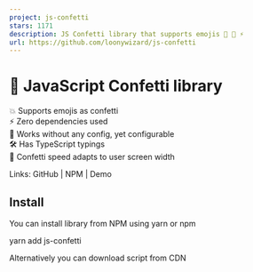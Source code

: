 ```yaml
---
project: js-confetti
stars: 1171
description: JS Confetti library that supports emojis 🦄 🎉 ⚡️
url: https://github.com/loonywizard/js-confetti
---
```


🎉 JavaScript Confetti library
==============================

💥 Supports emojis as confetti  
⚡️ Zero dependencies used  
🦄 Works without any config, yet configurable  
🛠 Has TypeScript typings  
🧩 Confetti speed adapts to user screen width

Links: GitHub | NPM | Demo

Install
-------

You can install library from NPM using yarn or npm

yarn add js-confetti

Alternatively you can download script from CDN

<script src\="https://cdn.jsdelivr.net/npm/js-confetti@latest/dist/js-confetti.browser.js"\></script\>

and then access `JSConfetti` global variable

Usage
-----

Initialize instance of JSConfetti class and call addConfetti method

import JSConfetti from 'js-confetti'

const jsConfetti \= new JSConfetti()

jsConfetti.addConfetti()

_NOTE_ `new JSConfetti()` creates HTML Canvas element and adds it to page, so call it only once!

If need to use custom canvas element, you can pass `canvas` arg to JSConfetti constructor (example)

const canvas \= document.getElementById('your\_custom\_canvas\_id')

const jsConfetti \= new JSConfetti({ canvas })

Customise confetti
------------------

Use emojis as confetti:

jsConfetti.addConfetti({
   emojis: \['🌈', '⚡️', '💥', '✨', '💫', '🌸'\],
})

  

Customize confetti colors:

jsConfetti.addConfetti({
  confettiColors: \[
    '#ff0a54', '#ff477e', '#ff7096', '#ff85a1', '#fbb1bd', '#f9bec7',
  \],
})

  

Customize confetti radius:

jsConfetti.addConfetti({
  confettiRadius: 6,
})

  

Customize confetti number:

jsConfetti.addConfetti({
  confettiRadius: 6,
  confettiNumber: 500,
})

  

Combine different properties:

jsConfetti.addConfetti({
  emojis: \['🦄'\],
  emojiSize: 100,
  confettiNumber: 30,
})

clearCanvas()
-------------

Call `clearCanvas` method to clear canvas

Example:

const jsConfetti \= new JSConfetti()

jsConfetti.addConfetti()

// ... 
jsConfetti.clearCanvas()

addConfetti Promise
-------------------

`addConfetti` method returns Promise, which is resolved when added confetti dissapears from the user screen due to the gravity physics of confetti

Example:

// async/await
await jsConfetti.addConfetti()
console.log('Confetti animation completed!')

// Promise.then
jsConfetti.addConfetti()
   .then(() \=> console.log('Confetti animation completed!'))

How to run locally
------------------

Install dependencies by Yarn or NPM

yarn install

Run `dev` script with website build

yarn run dev

License
-------

MIT
